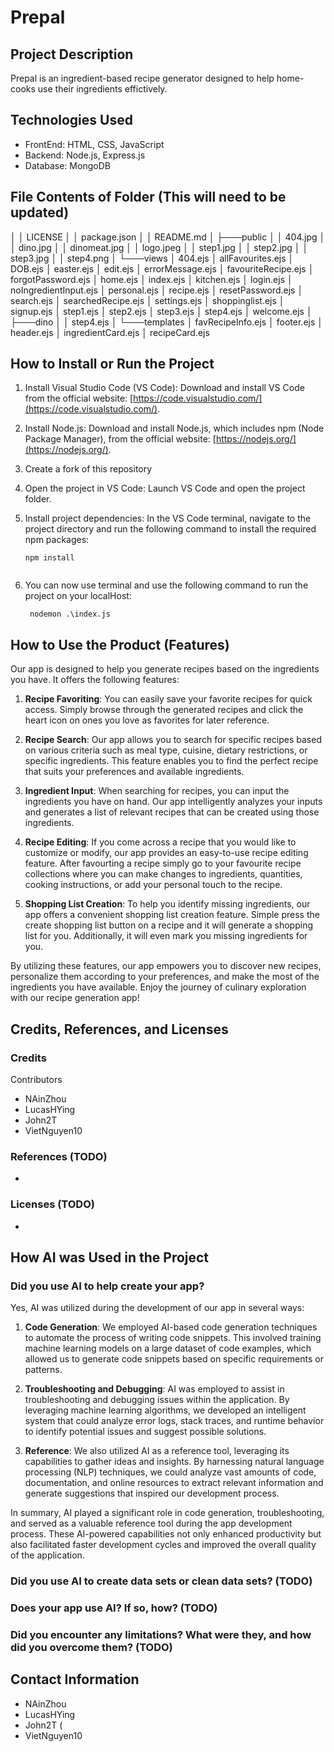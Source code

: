 # Prepal

## Project Description 
Prepal is an ingredient-based recipe generator designed to help home-cooks use their ingredients effictively.

## Technologies Used
- FrontEnd: HTML, CSS, JavaScript
- Backend: Node.js, Express.js
- Database: MongoDB

## File Contents of Folder (This will need to be updated)

│   │   LICENSE
│   │   package.json
│   │   README.md
│
├───public
│   │   404.jpg
│   │   dino.jpg
│   │   dinomeat.jpg
│   │   logo.jpeg
│   │   step1.jpg
│   │   step2.jpg
│   │   step3.jpg
│   │   step4.png
│
└───views
    │   404.ejs
    │   allFavourites.ejs
    │   DOB.ejs
    │   easter.ejs
    │   edit.ejs
    │   errorMessage.ejs
    │   favouriteRecipe.ejs
    │   forgotPassword.ejs
    │   home.ejs
    │   index.ejs
    │   kitchen.ejs
    │   login.ejs
    │   noIngredientInput.ejs
    │   personal.ejs
    │   recipe.ejs
    │   resetPassword.ejs
    │   search.ejs
    │   searchedRecipe.ejs
    │   settings.ejs
    │   shoppinglist.ejs
    │   signup.ejs
    │   step1.ejs
    │   step2.ejs
    │   step3.ejs
    │   step4.ejs
    │   welcome.ejs
    │
    ├───dino
    │   │   step4.ejs
    │
    └───templates
        │   favRecipeInfo.ejs
        │   footer.ejs
        │   header.ejs
        │   ingredientCard.ejs
        │   recipeCard.ejs

            

## How to Install or Run the Project

1. Install Visual Studio Code (VS Code): Download and install VS Code from the official website: [https://code.visualstudio.com/](https://code.visualstudio.com/).

2. Install Node.js: Download and install Node.js, which includes npm (Node Package Manager), from the official website: [https://nodejs.org/](https://nodejs.org/).

3. Create a fork of this repository

5. Open the project in VS Code: Launch VS Code and open the project folder.

6. Install project dependencies: In the VS Code terminal, navigate to the project directory and run the following command to install the required npm packages:
   ```shell
   npm install
  
7. You can now use terminal and use the following command to run the project on your localHost:
   ```shell
    nodemon .\index.js

## How to Use the Product (Features)

Our app is designed to help you generate recipes based on the ingredients you have. It offers the following features:

1. **Recipe Favoriting**: You can easily save your favorite recipes for quick access. Simply browse through the generated recipes and click the heart icon on ones you love as favorites for later reference.

2. **Recipe Search**: Our app allows you to search for specific recipes based on various criteria such as meal type, cuisine, dietary restrictions, or specific ingredients. This feature enables you to find the perfect recipe that suits your preferences and available ingredients.

3. **Ingredient Input**: When searching for recipes, you can input the ingredients you have on hand. Our app intelligently analyzes your inputs and generates a list of relevant recipes that can be created using those ingredients.

4. **Recipe Editing**: If you come across a recipe that you would like to customize or modify, our app provides an easy-to-use recipe editing feature. After favourting a recipe simply go to your favourite recipe collections where you can make changes to ingredients, quantities, cooking instructions, or add your personal touch to the recipe.

5. **Shopping List Creation**: To help you identify missing ingredients, our app offers a convenient shopping list creation feature. Simple press the create shopping list button on a recipe and it will generate a shopping list for you. Additionally, it will even mark you missing ingredients for you.

By utilizing these features, our app empowers you to discover new recipes, personalize them according to your preferences, and make the most of the ingredients you have available. Enjoy the journey of culinary exploration with our recipe generation app!


## Credits, References, and Licenses

### Credits
Contributors
- NAinZhou
- LucasHYing
- John2T
- VietNguyen10

### References (TODO)
- 

### Licenses (TODO)
- 


## How AI was Used in the Project

### Did you use AI to help create your app?

Yes, AI was utilized during the development of our app in several ways:

1. **Code Generation**: We employed AI-based code generation techniques to automate the process of writing code snippets. This involved training machine learning models on a large dataset of code examples, which allowed us to generate code snippets based on specific requirements or patterns.

2. **Troubleshooting and Debugging**: AI was employed to assist in troubleshooting and debugging issues within the application. By leveraging machine learning algorithms, we developed an intelligent system that could analyze error logs, stack traces, and runtime behavior to identify potential issues and suggest possible solutions.

3. **Reference**: We also utilized AI as a reference tool, leveraging its capabilities to gather ideas and insights. By harnessing natural language processing (NLP) techniques, we could analyze vast amounts of code, documentation, and online resources to extract relevant information and generate suggestions that inspired our development process.

In summary, AI played a significant role in code generation, troubleshooting, and served as a valuable reference tool during the app development process. These AI-powered capabilities not only enhanced productivity but also facilitated faster development cycles and improved the overall quality of the application.

### Did you use AI to create data sets or clean data sets? (TODO)

### Does your app use AI? If so, how? (TODO)

### Did you encounter any limitations? What were they, and how did you overcome them? (TODO)

## Contact Information
- NAinZhou 
- LucasHYing
- John2T (
- VietNguyen10
